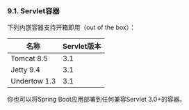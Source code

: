### 9.1. Servlet容器

下列内嵌容器支持开箱即用（out of the box）：

|名称|Servlet版本|
|--------|:-------|
|Tomcat 8.5|3.1|
|Jetty 9.4|3.1|
|Undertow 1.3|3.1|

你也可以将Spring Boot应用部署到任何兼容Servlet 3.0+的容器。
